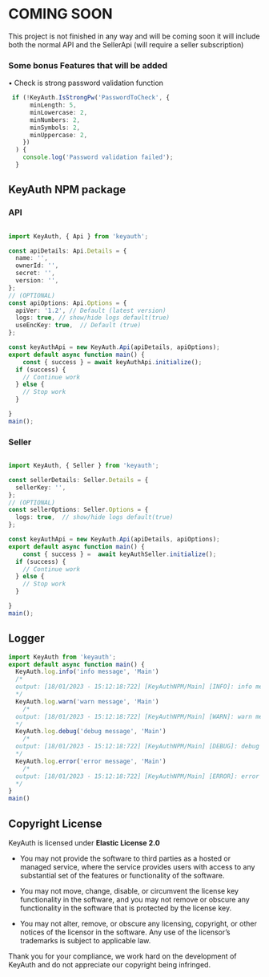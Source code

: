 # COMING SOON
This project is not finished in any way and will be coming soon it will include both the normal API and the SellerApi (will require a seller subscription)

### Some bonus Features that will be added
• Check is strong password validation function
```typescript
 if (!KeyAuth.IsStrongPw('PasswordToCheck', {
      minLength: 5,
      minLowercase: 2,
      minNumbers: 2,
      minSymbols: 2,
      minUppercase: 2,
    })
  ) {
    console.log('Password validation failed');
  }
```

## KeyAuth NPM package

### API 
```typescript

import KeyAuth, { Api } from 'keyauth';

const apiDetails: Api.Details = {
  name: '',
  ownerId: '',
  secret: '',
  version: '',
};
// (OPTIONAL)
const apiOptions: Api.Options = {
  apiVer: '1.2', // Default (latest version)
  logs: true, // show/hide logs default(true)
  useEncKey: true,  // Default (true)
};

const keyAuthApi = new KeyAuth.Api(apiDetails, apiOptions);
export default async function main() {
    const { success } = await keyAuthApi.initialize();
  if (success) {
    // Continue work
  } else {
    // Stop work
  }

}
main();

```
### Seller
```typescript

import KeyAuth, { Seller } from 'keyauth';

const sellerDetails: Seller.Details = {
  sellerKey: '',
};
// (OPTIONAL) 
const sellerOptions: Seller.Options = {
  logs: true,  // show/hide logs default(true)
};

const keyAuthApi = new KeyAuth.Api(apiDetails, apiOptions);
export default async function main() {
    const { success } =  await keyAuthSeller.initialize();
  if (success) {
    // Continue work
  } else {
    // Stop work
  }

}
main();

```
## Logger
```typescript
import KeyAuth from 'keyauth';
export default async function main() {
  KeyAuth.log.info('info message', 'Main')
  /*
  output: [18/01/2023 - 15:12:18:722] [KeyAuthNPM/Main] [INFO]: info message
  */
  KeyAuth.log.warn('warn message', 'Main')
    /*
  output: [18/01/2023 - 15:12:18:722] [KeyAuthNPM/Main] [WARN]: warn message
  */
  KeyAuth.log.debug('debug message', 'Main')
    /*
  output: [18/01/2023 - 15:12:18:722] [KeyAuthNPM/Main] [DEBUG]: debug message
  */
  KeyAuth.log.error('error message', 'Main')
    /*
  output: [18/01/2023 - 15:12:18:722] [KeyAuthNPM/Main] [ERROR]: error message
  */
}
main()
```

## Copyright License

KeyAuth is licensed under **Elastic License 2.0**

* You may not provide the software to third parties as a hosted or managed
service, where the service provides users with access to any substantial set of
the features or functionality of the software.

* You may not move, change, disable, or circumvent the license key functionality
in the software, and you may not remove or obscure any functionality in the
software that is protected by the license key.

* You may not alter, remove, or obscure any licensing, copyright, or other notices
of the licensor in the software. Any use of the licensor’s trademarks is subject
to applicable law.

Thank you for your compliance, we work hard on the development of KeyAuth and do not appreciate our copyright being infringed.